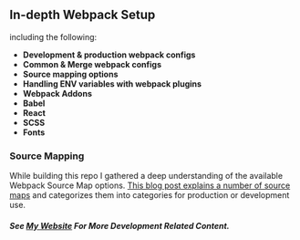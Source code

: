 ## In-depth Webpack Setup 
including the following:
 - **Development & production webpack configs**
 - **Common & Merge webpack configs**
 - **Source mapping options**
 - **Handling ENV variables with webpack plugins**
 - **Webpack Addons**
 - **Babel**
 - **React** 
 - **SCSS**
 - **Fonts**
  
### Source Mapping
While building this repo I gathered a deep understanding of the available Webpack Source Map options. [This blog post explains a number of source maps](https://blog.scottlogic.com/2017/11/01/webpack-source-map-options-quick-guide.html) and categorizes them into categories for production or development use.

##### See [My Website](https://www.maxnelson.io) For More Development Related Content.
